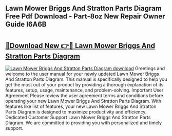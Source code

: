 ## Lawn Mower Briggs And Stratton Parts Diagram Free Pdf Download - Part-8oz New Repair Owner Guide I6A6B

# <h2><a href="http://dfmevuy.blite.top/?on=Lawn+Mower+Briggs+And+Stratton+Parts+Diagram">🔗Download New 👉🔴 Lawn Mower Briggs And Stratton Parts Diagram</a></h2>

[![Lawn Mower Briggs And Stratton Parts Diagram download](https://i.imgur.com/lujVjoI.png)](http://dfmevuy.blite.top/?on=Lawn+Mower+Briggs+And+Stratton+Parts+Diagram)
Greetings and welcome to the user manual for your newly updated Lawn Mower Briggs And Stratton Parts Diagram. This manual is specifically designed to help you get the most out of your product by providing a thorough explanation of its features, setup, usage, maintenance, and problem-solving. Important User Agreement Please review the user agreement terms and conditions before operating your new Lawn Mower Briggs And Stratton Parts Diagram. With features like list of features, your new Lawn Mower Briggs And Stratton Parts Diagram is designed to maximize productivity and efficiency. Dedicated Customer Support Lawn Mower Briggs And Stratton Parts Diagram. We are committed to providing you with personalized and timely support.
